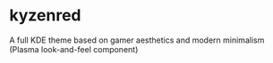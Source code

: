 # kyzenred
A full KDE theme based on gamer aesthetics and modern minimalism (Plasma look-and-feel component)
